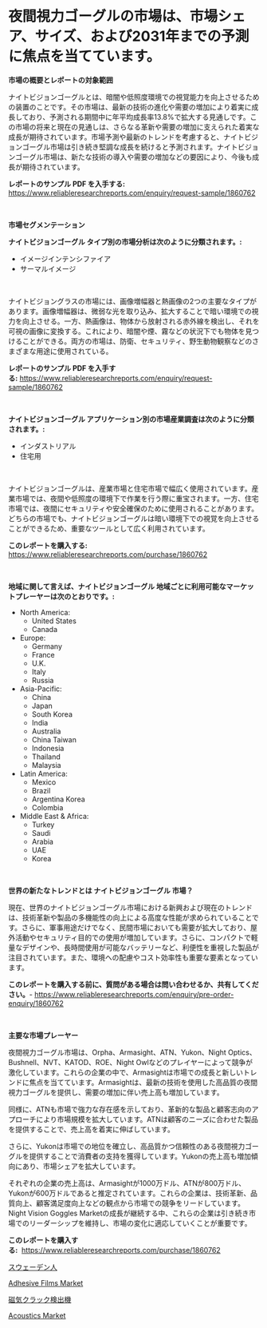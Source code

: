 <p><h1>夜間視力ゴーグルの市場は、市場シェア、サイズ、および2031年までの予測に焦点を当てています。</h1></p><p><strong>市場の概要とレポートの対象範囲</strong></p>
<p><p>ナイトビジョンゴーグルとは、暗闇や低照度環境での視覚能力を向上させるための装置のことです。その市場は、最新の技術の進化や需要の増加により着実に成長しており、予測される期間中に年平均成長率13.8%で拡大する見通しです。この市場の将来と現在の見通しは、さらなる革新や需要の増加に支えられた着実な成長が期待されています。市場予測や最新のトレンドを考慮すると、ナイトビジョンゴーグル市場は引き続き堅調な成長を続けると予測されます。ナイトビジョンゴーグル市場は、新たな技術の導入や需要の増加などの要因により、今後も成長が期待されています。</p></p>
<p><strong>レポートのサンプル PDF を入手する:</strong> <a href="https://www.reliableresearchreports.com/enquiry/request-sample/1860762">https://www.reliableresearchreports.com/enquiry/request-sample/1860762</a></p>
<p>&nbsp;</p>
<p><strong>市場セグメンテーション</strong></p>
<p><strong>ナイトビジョンゴーグル タイプ別の市場分析は次のように分類されます。:</strong></p>
<p><ul><li>イメージインテンシファイア</li><li>サーマルイメージ</li></ul></p>
<p>&nbsp;</p>
<p><p>ナイトビジョングラスの市場には、画像増幅器と熱画像の2つの主要なタイプがあります。画像増幅器は、微弱な光を取り込み、拡大することで暗い環境での視力を向上させる。一方、熱画像は、物体から放射される赤外線を検出し、それを可視の画像に変換する。これにより、暗闇や煙、霧などの状況下でも物体を見つけることができる。両方の市場は、防衛、セキュリティ、野生動物観察などのさまざまな用途に使用されている。</p></p>
<p><strong>レポートのサンプル PDF を入手する:</strong>&nbsp;<a href="https://www.reliableresearchreports.com/enquiry/request-sample/1860762">https://www.reliableresearchreports.com/enquiry/request-sample/1860762</a></p>
<p>&nbsp;</p>
<p><strong> ナイトビジョンゴーグル アプリケーション別の市場産業調査は次のように分類されます。:</strong></p>
<p><ul><li>インダストリアル</li><li>住宅用</li></ul></p>
<p>&nbsp;</p>
<p><p>ナイトビジョンゴーグルは、産業市場と住宅市場で幅広く使用されています。産業市場では、夜間や低照度の環境下で作業を行う際に重宝されます。一方、住宅市場では、夜間にセキュリティや安全確保のために使用されることがあります。どちらの市場でも、ナイトビジョンゴーグルは暗い環境下での視覚を向上させることができるため、重要なツールとして広く利用されています。</p></p>
<p><strong>このレポートを購入する:</strong>&nbsp; <a href="https://www.reliableresearchreports.com/purchase/1860762">https://www.reliableresearchreports.com/purchase/1860762</a></p>
<p>&nbsp;</p>
<p><strong>地域に関して言えば、ナイトビジョンゴーグル 地域ごとに利用可能なマーケットプレーヤーは次のとおりです。:</strong></p>
<p><ul>
    <li>
        North America:
        <ul>
            <li>United States</li>
            <li>Canada</li>
        </ul>
    </li>
    <li>
        Europe:
        <ul>
            <li>Germany</li>
            <li>France</li>
            <li>U.K.</li>
            <li>Italy</li>
            <li>Russia</li>
        </ul>
    </li>
    <li>
        Asia-Pacific:
        <ul>
            <li>China</li>
            <li>Japan</li>
            <li>South Korea</li>
            <li>India</li>
            <li>Australia</li>
            <li>China Taiwan</li>
            <li>Indonesia</li>
            <li>Thailand</li>
            <li>Malaysia</li>
        </ul>
    </li>
    <li>
        Latin America:
        <ul>
            <li>Mexico</li>
            <li>Brazil</li>
            <li>Argentina Korea</li>
            <li>Colombia</li>
        </ul>
    </li>
    <li>
        Middle East & Africa:
        <ul>
            <li>Turkey</li>
            <li>Saudi</li>
            <li>Arabia</li>
            <li>UAE</li>
            <li>Korea</li>
        </ul>
    </li>
    </ul></p>
<p>&nbsp;</p>
<p><strong>世界の新たなトレンドとは ナイトビジョンゴーグル 市場？</strong></p>
<p><p>現在、世界のナイトビジョンゴーグル市場における新興および現在のトレンドは、技術革新や製品の多機能性の向上による高度な性能が求められていることです。さらに、軍事用途だけでなく、民間市場においても需要が拡大しており、屋外活動やセキュリティ目的での使用が増加しています。さらに、コンパクトで軽量なデザインや、長時間使用が可能なバッテリーなど、利便性を重視した製品が注目されています。また、環境への配慮やコスト効率性も重要な要素となっています。</p></p>
<p><strong>このレポートを購入する前に、質問がある場合は問い合わせるか、共有してください。</strong>- <a href="https://www.reliableresearchreports.com/enquiry/pre-order-enquiry/1860762">https://www.reliableresearchreports.com/enquiry/pre-order-enquiry/1860762</a></p>
<p>&nbsp;</p>
<p><strong>主要な市場プレーヤー</strong></p>
<p><p>夜間視力ゴーグル市場は、Orpha、Armasight、ATN、Yukon、Night Optics、Bushnell、NVT、KATOD、ROE、Night Owlなどのプレイヤーによって競争が激化しています。これらの企業の中で、Armasightは市場での成長と新しいトレンドに焦点を当てています。Armasightは、最新の技術を使用した高品質の夜間視力ゴーグルを提供し、需要の増加に伴い売上高も増加しています。</p><p>同様に、ATNも市場で強力な存在感を示しており、革新的な製品と顧客志向のアプローチにより市場規模を拡大しています。ATNは顧客のニーズに合わせた製品を提供することで、売上高を着実に伸ばしています。</p><p>さらに、Yukonは市場での地位を確立し、高品質かつ信頼性のある夜間視力ゴーグルを提供することで消費者の支持を獲得しています。Yukonの売上高も増加傾向にあり、市場シェアを拡大しています。</p><p>それぞれの企業の売上高は、Armasightが1000万ドル、ATNが800万ドル、Yukonが600万ドルであると推定されています。これらの企業は、技術革新、品質向上、顧客満足度向上などの観点から市場での競争をリードしています。Night Vision Goggles Marketの成長が継続する中、これらの企業は引き続き市場でのリーダーシップを維持し、市場の変化に適応していくことが重要です。</p></p>
<p><strong>このレポートを購入する:</strong>&nbsp;&nbsp;<a href="https://www.reliableresearchreports.com/purchase/1860762">https://www.reliableresearchreports.com/purchase/1860762</a></p>
<p><p><a href="https://medium.com/@deonboer2023/%E3%82%B9%E3%82%A6%E3%82%A7%E3%83%BC%E3%83%87%E3%83%B3%E3%81%AE%E5%B8%82%E5%A0%B4%E8%A6%8F%E6%A8%A1%E3%81%AF-%E3%82%B0%E3%83%AD%E3%83%BC%E3%83%90%E3%83%AB%E7%94%A3%E6%A5%AD%E3%81%A7%E6%9C%80%E3%82%82%E5%8A%B9%E6%9E%9C%E7%9A%84%E3%81%AA%E3%83%9E%E3%83%BC%E3%82%B1%E3%83%86%E3%82%A3%E3%83%B3%E3%82%B0%E3%83%81%E3%83%A3%E3%83%B3%E3%83%8D%E3%83%AB%E3%82%92%E6%98%8E%E3%82%89%E3%81%8B%E3%81%AB%E3%81%97%E3%81%BE%E3%81%99-923b125513b6">スウェーデン人</a></p><p><a href="https://github.com/dx0328/Market-Research-Report-List-1/blob/main/adhesive-films-market.md">Adhesive Films Market</a></p><p><a href="https://medium.com/@harmonybogan1944/%E7%A3%81%E6%B0%97%E3%82%AF%E3%83%A9%E3%83%83%E3%82%AF%E6%A4%9C%E5%87%BA%E6%A9%9F%E5%B8%82%E5%A0%B4-2031%E5%B9%B4%E3%81%BE%E3%81%A7%E3%81%AE%E3%83%88%E3%83%AC%E3%83%B3%E3%83%89-%E4%BA%88%E6%B8%AC-%E7%AB%B6%E4%BA%89%E5%88%86%E6%9E%90-1ca35af8ff96">磁気クラック検出機</a></p><p><a href="https://github.com/juancolorado15/Market-Research-Report-List-1/blob/main/acoustics-market.md">Acoustics Market</a></p></p>